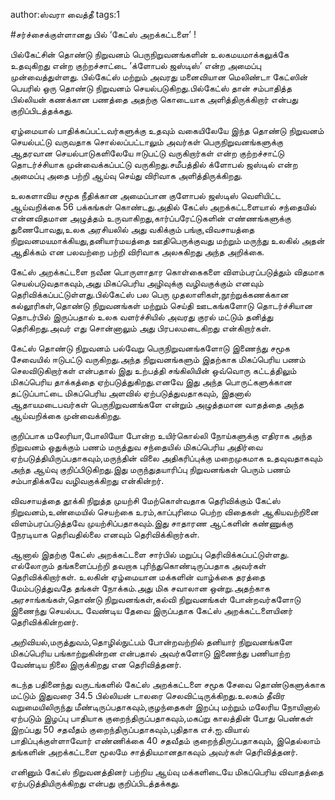 author:ஸ்வரா வைத்தீ
tags:1

#சர்ச்சைக்குள்ளானது பில் ‘கேட்ஸ் அறக்கட்டளை’ !

பில்கேட்சின் தொண்டு நிறுவனம் பெருநிறுவனங்களின் உலகமயமாக்கலுக்கே உதவுகிறது என்ற குற்றச்சாட்டை ’க்ளோபல் ஜஸ்டிஸ்’ என்ற அமைப்பு முன்வைத்துள்ளது. பில்கேட்ஸ் மற்றும் அவரது மனைவியான மெலிண்டா கேட்ஸின் பெயரில் ஒரு தொண்டு நிறுவனம் செயல்படுகிறது.பில்கேட்ஸ் தான் சம்பாதித்த பில்லியன் கணக்கான பணத்தை அதற்கு கொடையாக அளித்திருக்கிறார் என்பது குறிப்பிடத்தக்கது.

ஏழ்மையால் பாதிக்கப்பட்டவர்களுக்கு உதவும் வகையிலேயே இந்த தொண்டு நிறுவனம் செயல்பட்டு வருவதாக சொல்லப்பட்டாலும் அவர்கள் பெருநிறுவனங்களுக்கு ஆதரவான செயல்பாடுகளிலேயே ஈடுபட்டு வருகிறார்கள் என்ற குற்றச்சாட்டு தொடர்ச்சியாக முன்வைக்கப்பட்டு வருகிறது.சமீபத்தில் க்ளோபல் ஜஸ்டில் என்ற அமைப்பு அதை பற்றி ஆய்வு செய்து விரிவாக அளித்திருக்கிறது.

உலகளாவிய சமூக நீதிக்கான அமைப்பான குளோபல் ஜஸ்டிஸ்  வெளியிட்ட ஆய்வறிக்கை 56 பக்கங்கள் கொண்டது.அதில் கேட்ஸ் அறக்கட்டளையால் சந்தையில் என்னவிதமான அழுத்தம் உருவாகிறது,கார்ப்பரேட்டுகளின் எண்ணங்களுக்கு துணைபோவது,உலக அரசியலில் அது வகிக்கும் பங்கு,விவசாயத்தை நிறுவனமயமாக்கியது,தனியார்மயத்தை ஊதிபெருக்குவது மற்றும் மருந்து உலகில் அதன் ஆதிக்கம் என பலவற்றை பற்றி விரிவாக அலசுகிறது அந்த அறிக்கை. 

கேட்ஸ் அறக்கட்டளை நவீன பொருளாதார கொள்கைகளை விளம்பரப்படுத்தும் விதமாக செயல்படுவதாகவும்,அது மிகப்பெரிய அழிவுக்கு வழிவகுக்கும் எனவும் தெரிவிக்கப்பட்டுள்ளது.பில்கேட்ஸ் பல பெரு முதலாளிகள்,நூற்றுக்கணக்கான கல்லூரிகள்,தொண்டு நிறுவனங்கள் மற்றும் செய்தி ஊடகங்களோடு தொடர்ச்சியான தொடர்பில் இருப்பதால் உலக வளர்ச்சியில் அவரது குரல் மட்டும் தனித்து தெரிகிறது.அவர் எது சொன்னாலும் அது பிரபலமடைகிறது என்கிறார்கள்.

கேட்ஸ் தொண்டு நிறுவனம் பல்வேறு பெருநிறுவனங்களோடு இணைந்து சமூக சேவையில் ஈடுபட்டு வருகிறது.அந்த நிறுவனங்களும்  இதற்காக மிகப்பெரிய பணம் செலவிடுகிறார்கள் என்பதால் இது உற்பத்தி சங்கிலியின் ஒவ்வொரு கட்டத்திலும் மிகப்பெரிய தாக்கத்தை ஏற்படுத்துகிறது.எனவே இது அந்த பொருட்களுக்கான தட்டுப்பாட்டை மிகப்பெரிய அளவில் ஏற்படுத்துவதாகவும், இதனால் ஆதாயமடைபவர்கள் பெருநிறுவனங்களே என்றும் அழுத்தமான வாதத்தை அந்த ஆய்வறிக்கை முன்வைக்கிறது.

குறிப்பாக மலேரியா,போலியோ போன்ற உயிர்கொல்லி நோய்களுக்கு எதிராக அந்த நிறுவனம் ஒதுக்கும் பணம் மருத்துவ சந்தையில் மிகப்பெரிய அதிர்வை ஏற்படுத்தியிருப்பதாகவும்,மருந்தின் விலை அதிகரிப்புக்கு மறைமுகமாக உதவுவதாகவும் அந்த ஆய்வு குறிப்பிடுகிறது.இது மருந்துதயாரிப்பு நிறுவனங்கள் பெரும் பணம் சம்பாதிக்கவே வழிவகுக்கிறது என்கின்றர்.

விவசாயத்தை தூக்கி நிறுத்த முயற்சி மேற்கொள்வதாக தெரிவிக்கும் கேட்ஸ் நிறுவனம்,உண்மையில் செயற்கை உரம்,காப்புரிமை பெற்ற விதைகள் ஆகியவற்றினை விளம்பரப்படுத்தவே முயற்சிப்பதாகவும்.இது சாதாரண ஆட்களின் கண்ணுக்கு நேரடியாக தெரிவதில்லை எனவும் தெரிவிக்கிறார்கள்.

ஆனால் இதற்கு கேட்ஸ் அறக்கட்டளை சார்பில் மறுப்பு தெரிவிக்கப்பட்டுள்ளது. எல்லோரும் தங்களைப்பற்றி தவறாக புரிந்துகொண்டிருப்பதாக அவர்கள் தெரிவிக்கிறார்கள். உலகின் ஏழ்மையான மக்களின் வாழ்க்கை தரத்தை மேம்படுத்துவதே தங்கள் நோக்கம்.அது மிக சவாலான ஒன்று.அதற்காக அரசாங்கங்கள்,தொண்டு நிறுவனங்கள்,கல்வி நிறுவனங்கள் போன்றவர்களோடு இணைந்து செயல்பட வேண்டிய தேவை இருப்பதாக கேட்ஸ் அறக்கட்டளையினர் தெரிவிக்கின்றனர்.

அறிவியல்,மருத்துவம்,தொழில்நுட்பம் போன்றவற்றில் தனியார் நிறுவனங்களே மிகப்பெரிய பங்காற்றுகின்றன என்பதால் அவர்களோடு இணைந்து பணியாற்ற வேண்டிய நிலை இருக்கிறது என தெரிவித்தனர்.

கடந்த பதினைந்து வருடங்களில் கேட்ஸ் அறக்கட்டளை  சமூக சேவை தொண்டுகளுக்காக மட்டும் இதுவரை 34.5 பில்லியன் டாலரை செலவிட்டிருக்கிறது.உலகம் தீவிர வறுமையிலிருந்து மீண்டிருப்பதாகவும்,குழந்தைகள் இறப்பு மற்றும் மலேரிய நோயினால் ஏற்படும் இழப்பு பாதியாக குறைந்திருப்பதாகவும்,மகப்று காலத்தின் போது பெண்கள் இறப்பது 50 சதவீதம் குறைந்திருப்பதாகவும்,புதிதாக எச்.ஐ.வியால் பாதிப்புக்குள்ளாவோர் எண்ணிக்கை 40 சதவீதம் குறைந்திருப்பதாகவும், இதெல்லாம் தங்களின் அறக்கட்டளை மூலமே சாத்தியமானதாகவும் அவர்கள் தெரிவித்தனர்.

எனினும் கேட்ஸ் நிறுவனத்தினர் பற்றிய ஆய்வு மக்களிடையே மிகப்பெரிய விவாதத்தை ஏற்படுத்தியிருக்கிறது என்பது குறிப்பிடத்தக்கது.
